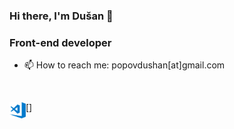 ### Hi there, I'm Dušan 👋

### Front-end developer

- 📫 How to reach me: popovdushan[at]gmail.com

</br>

[<img align="left" alt="Visual Studio Code" width="26px" src="https://raw.githubusercontent.com/github/explore/80688e429a7d4ef2fca1e82350fe8e3517d3494d/topics/visual-studio-code/visual-studio-code.png" />]
